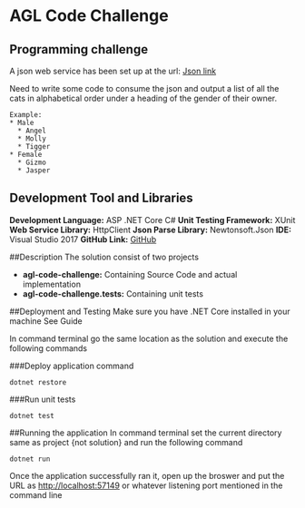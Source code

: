 # AGL Code Challenge

## Programming challenge
A json web service has been set up at the url: [Json link](http://agl-developer-test.azurewebsites.net/people.json) 

Need to write some code to consume the json and output a list of all the cats in alphabetical order under a heading of the gender of their owner.
```
Example:
* Male
  * Angel
  * Molly
  * Tigger
* Female
  * Gizmo
  * Jasper
```

## Development Tool and Libraries

**Development Language:** ASP .NET Core C#
**Unit Testing Framework:** XUnit
**Web Service Library:** HttpClient
**Json Parse Library:** Newtonsoft.Json
**IDE:** Visual Studio 2017
**GitHub Link:** [GitHub](https://github.com/zbmahmood2018/agl-code-challenge)

##Description
The solution consist of two projects

* **agl-code-challenge:** Containing Source Code and actual implementation
* **agl-code-challenge.tests:** Containing unit tests

##Deployment and Testing
Make sure you have .NET Core installed in your machine See Guide

In command terminal go the same location as the solution and execute the following commands

###Deploy application command
```
dotnet restore
```

###Run unit tests
```
dotnet test
```

##Running the application
In command terminal set the current directory same as project {not solution} and run the following command
```
dotnet run
```
Once the application successfully ran it, open up the broswer and put the URL as [http://localhost:57149](http://localhost:57149) or whatever listening port mentioned in the command line
